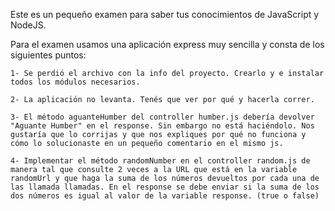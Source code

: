 Este es un pequeño examen para saber tus conocimientos de JavaScript y NodeJS.

Para el examen usamos una aplicación express muy sencilla y consta de los siguientes puntos: 

	1- Se perdió el archivo con la info del proyecto. Crearlo y e instalar todos los módulos necesarios.

	2- La aplicación no levanta. Tenés que ver por qué y hacerla correr.

	3- El método aguanteHumber del controller humber.js debería devolver "Aguante Humber" en el response. Sin embargo no está haciéndolo. Nos gustaría que lo corrijas y que nos expliques por qué no funciona y cómo lo solucionaste en un pequeño comentario en el mismo js.
	
	4- Implementar el método randomNumber en el controller random.js de manera tal que consulte 2 veces a la URL que está en la variable randomUrl y que haga la suma de los números devueltos por cada una de las llamada llamadas. En el response se debe enviar si la suma de los dos números es igual al valor de la variable response. (true o false)
